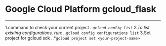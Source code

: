 # Google Cloud Platform  gcloud_flask
***
1.command to check your current project
..*`gcloud config list`
2.To list existing configurations, run:
..*`gcloud config configurations list`
3.Set project for gcloud sdk 
..*`gcloud project set <your-project-name>`
